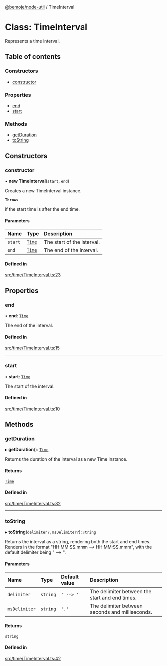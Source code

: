 [@bemoje/node-util](/docs/index.md) / TimeInterval

# Class: TimeInterval

Represents a time interval.

## Table of contents

### Constructors

- [constructor](/docs/classes/TimeInterval.md#constructor)

### Properties

- [end](/docs/classes/TimeInterval.md#end)
- [start](/docs/classes/TimeInterval.md#start)

### Methods

- [getDuration](/docs/classes/TimeInterval.md#getduration)
- [toString](/docs/classes/TimeInterval.md#tostring)

## Constructors

### constructor

• **new TimeInterval**(`start`, `end`)

Creates a new TimeInterval instance.

**`Throws`**

if the start time is after the end time.

#### Parameters

| Name | Type | Description |
| :------ | :------ | :------ |
| `start` | [`Time`](/docs/classes/Time.md) | The start of the interval. |
| `end` | [`Time`](/docs/classes/Time.md) | The end of the interval. |

#### Defined in

[src/time/TimeInterval.ts:23](https://github.com/bemoje/bemoje-node-util/blob/957547c/src/time/TimeInterval.ts#L23)

## Properties

### end

• **end**: [`Time`](/docs/classes/Time.md)

The end of the interval.

#### Defined in

[src/time/TimeInterval.ts:15](https://github.com/bemoje/bemoje-node-util/blob/957547c/src/time/TimeInterval.ts#L15)

___

### start

• **start**: [`Time`](/docs/classes/Time.md)

The start of the interval.

#### Defined in

[src/time/TimeInterval.ts:10](https://github.com/bemoje/bemoje-node-util/blob/957547c/src/time/TimeInterval.ts#L10)

## Methods

### getDuration

▸ **getDuration**(): [`Time`](/docs/classes/Time.md)

Returns the duration of the interval as a new Time instance.

#### Returns

[`Time`](/docs/classes/Time.md)

#### Defined in

[src/time/TimeInterval.ts:32](https://github.com/bemoje/bemoje-node-util/blob/957547c/src/time/TimeInterval.ts#L32)

___

### toString

▸ **toString**(`delimiter?`, `msDelimiter?`): `string`

Returns the interval as a string, rendering both the start and end times.
Renders in the format "HH:MM:SS.mmm --> HH:MM:SS.mmm", with the default delimiter being " --> ".

#### Parameters

| Name | Type | Default value | Description |
| :------ | :------ | :------ | :------ |
| `delimiter` | `string` | `' --> '` | The delimiter between the start and end times. |
| `msDelimiter` | `string` | `'.'` | The delimiter between seconds and milliseconds. |

#### Returns

`string`

#### Defined in

[src/time/TimeInterval.ts:42](https://github.com/bemoje/bemoje-node-util/blob/957547c/src/time/TimeInterval.ts#L42)

